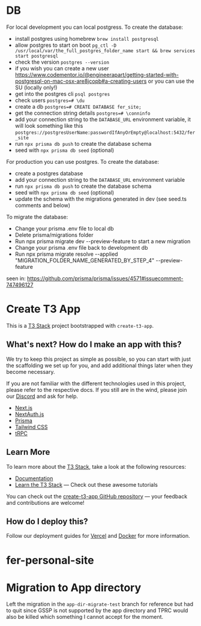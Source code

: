 # DB 

For local development you can local postgress. To create the database:

- install postgres using homebrew `brew install postgresql`
- allow postgres to start on boot `pg_ctl -D /usr/local/var/the_full_postgres_folder_name start && brew services start postgresql`
- check the version `postgres --version`
- if you wish you can create a new user https://www.codementor.io/@engineerapart/getting-started-with-postgresql-on-mac-osx-are8jcopb#a-creating-users
or you can use the SU (locally only!)
- get into the postgres cli `psql postgres`
- check users `postgres=# \du`
- create a db `postgres=# CREATE DATABASE fer_site;`
- get the connection string details `postgres=# \conninfo`
- add your connection string to the `DATABASE_URL` environment variable, it will look something like this `postgres://postgresUserName:passwordIfAnyOrEmpty@localhost:5432/fer_site`
- run `npx prisma db push` to create the database schema
- seed with `npx prisma db seed` (optional)

For production you can use postgres. To create the database:

- create a postgres database
- add your connection string to the `DATABASE_URL` environment variable
- run `npx prisma db push` to create the database schema
- seed with `npx prisma db seed` (optional)
- update the schema with the migrations generated in dev (see seed.ts comments and below)

To migrate the database:

- Change your prisma .env file to local db
- Delete prisma/migrations folder
- Run npx prisma migrate dev --preview-feature to start a new migration
- Change your prisma .env file back to development db
- Run npx prisma migrate resolve --applied "MIGRATION_FOLDER_NAME_GENERATED_BY_STEP_4"  --preview-feature

seen in: https://github.com/prisma/prisma/issues/4571#issuecomment-747496127

# Create T3 App

This is a [T3 Stack](https://create.t3.gg/) project bootstrapped with `create-t3-app`.

## What's next? How do I make an app with this?

We try to keep this project as simple as possible, so you can start with just the scaffolding we set up for you, and add additional things later when they become necessary.

If you are not familiar with the different technologies used in this project, please refer to the respective docs. If you still are in the wind, please join our [Discord](https://t3.gg/discord) and ask for help.

- [Next.js](https://nextjs.org)
- [NextAuth.js](https://next-auth.js.org)
- [Prisma](https://prisma.io)
- [Tailwind CSS](https://tailwindcss.com)
- [tRPC](https://trpc.io)

## Learn More

To learn more about the [T3 Stack](https://create.t3.gg/), take a look at the following resources:

- [Documentation](https://create.t3.gg/)
- [Learn the T3 Stack](https://create.t3.gg/en/faq#what-learning-resources-are-currently-available) — Check out these awesome tutorials

You can check out the [create-t3-app GitHub repository](https://github.com/t3-oss/create-t3-app) — your feedback and contributions are welcome!

## How do I deploy this?

Follow our deployment guides for [Vercel](https://create.t3.gg/en/deployment/vercel) and [Docker](https://create.t3.gg/en/deployment/docker) for more information.
# fer-personal-site

# Migration to App directory

Left the migration in the `app-dir-migrate-test` branch for reference but had to quit since GSSP is not supported by the app directory
and TPRC would also be killed which something I cannot accept for the moment.
